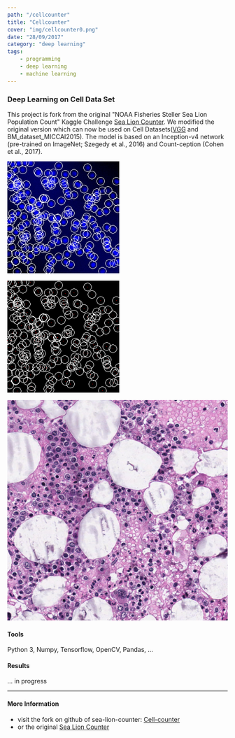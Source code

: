 ```yaml
---
path: "/cellcounter"
title: "Cellcounter"
cover: "img/cellcounter0.png"
date: "28/09/2017"
category: "deep learning"
tags:
    - programming
    - deep learning
    - machine learning
---
```


### Deep Learning on Cell Data Set

This project is fork from the original "NOAA Fisheries Steller Sea Lion Population Count" Kaggle Challenge [Sea Lion Counter](https://github.com/rdinse/sea-lion-counter). We modified the original version which can now be used on Cell Datasets([VGG](www.robots.ox.ac.uk/%7Evgg/research/counting/cells.zip) and BM_dataset_MICCAI2015). The model is based on an Inception-v4 network (pre-trained on ImageNet; Szegedy et al., 2016) and Count-ception (Cohen et al., 2017).

<div class="md-grid">
    <div class="md-cell--6 item">

![VGG CellDataset dryrun](cellcounter1.png)
    </div>
<div class="md-cell--6 item">

![VGG CellDataset dryrun](cellcounter2.png)
    </div>
</div>

<div class="md-grid">
    <div class="md-cell--12 item">

![BM dataset](cellcounter_bm.png)
    </div>
</div>

#### Tools

Python 3, Numpy, Tensorflow, OpenCV, Pandas, ...

#### Results

... in progress



____

#### More Information

* visit the fork on github of sea-lion-counter: [Cell-counter](https://github.com/nilutz/sea-lion-counter)
* or the original [Sea Lion Counter](https://github.com/rdinse/sea-lion-counter)